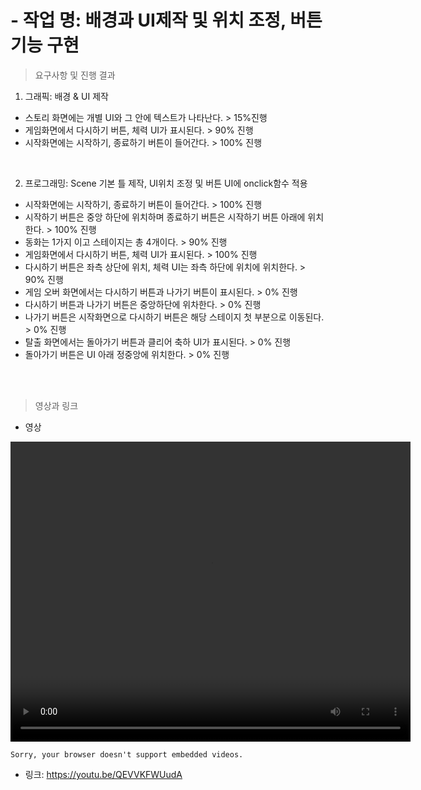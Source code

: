 
# - 작업 명: 배경과 UI제작 및 위치 조정, 버튼 기능 구현 


> 요구사항 및 진행 결과  
 1. 그래픽: 배경 & UI 제작
- 스토리 화면에는 개별 UI와 그 안에 텍스트가 나타난다. > 15%진행
- 게임화면에서 다시하기 버튼, 체력 UI가 표시된다. > 90% 진행
- 시작화면에는 시작하기, 종료하기 버튼이 들어간다. > 100% 진행

<br>

 2. 프로그래밍: Scene 기본 틀 제작, UI위치 조정 및 버튼 UI에 onclick함수 적용
- 시작화면에는 시작하기, 종료하기 버튼이 들어간다. > 100% 진행
- 시작하기 버튼은 중앙 하단에 위치하며 종료하기 버튼은 시작하기 버튼 아래에 위치한다. > 100% 진행
- 동화는 1가지 이고 스테이지는 총 4개이다. > 90% 진행
- 게임화면에서 다시하기 버튼, 체력 UI가 표시된다. > 100% 진행
- 다시하기 버튼은 좌측 상단에 위치, 체력 UI는 좌측 하단에 위치에 위치한다. > 90% 진행
- 게임 오버 화면에서는 다시하기 버튼과 나가기 버튼이 표시된다. > 0% 진행
- 다시하기 버튼과 나가기 버튼은 중앙하단에 위차한다. > 0% 진행
- 나가기 버튼은 시작화면으로 다시하기 버튼은 해당 스테이지 첫 부분으로 이동된다. > 0% 진행
- 탈출 화면에서는 돌아가기 버튼과 클리어 축하 UI가 표시된다. > 0% 진행
- 돌아가기 버튼은 UI 아래 정중앙에 위치한다. > 0% 진행

<br><br>

> 영상과 링크


- 영상

<video controls width="640" height="480"><source src="1주차.mp4" type="video/mp4">

    Sorry, your browser doesn't support embedded videos.

</video>


- 링크: https://youtu.be/QEVVKFWUudA  



